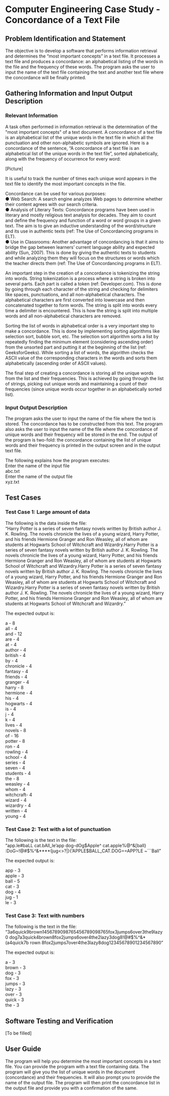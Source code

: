 # Computer Engineering Case Study - Concordance of a Text File

## Problem Identification and Statement
The objective is to develop a software that performs information retrieval and determines the
“most important concepts” in a text file. It processes a text file and produces a concordance: an
alphabetical listing of the words in the file and the frequency of these words. The program asks
the user to input the name of the text file containing the text and another text file where the
concordance will be finally printed.

## Gathering Information and Input Output Description
### Relevant Information
A task often performed in information retrieval is the determination of the "most important
concepts" of a text document. A concordance of a text file is an alphabetical list of the unique
words in the text file in which all the punctuation and other non-alphabetic symbols are ignored.
Here is a concordance of the sentence, “A concordance of a text file is an alphabetical list of the
unique words in the text file”, sorted alphabetically, along with the frequency of occurrence for
every word:

[Picture]

It is useful to track the number of times each unique word appears in the text file to identify the
most important concepts in the file.

Concordance can be used for various purposes:\
● Web Search: A search engine analyzes Web pages to determine whether their content
agrees with our search criteria.\
● Analysis of Literary Texts: Concordance programs have been used in literary and mostly
religious text analysis for decades. They aim to count and define the frequency and
function of a word or word groups in a given text. The aim is to give an inductive
understanding of the word/structure and its use in authentic texts (ref: The Use of
Concordancing programs in ELT).\
● Use in Classrooms: Another advantage of concordancing is that it aims to bridge the gap
between learners’ current language ability and expected ability (Sun, 2007). This is done
by giving the authentic texts to students and while analyzing them they will focus on the
structures or words which the teacher directs them (ref: The Use of Concordancing
programs in ELT).

An important step in the creation of a concordance is tokenizing the string into words. String
tokenization is a process where a string is broken into several parts. Each part is called a token
(ref: Developer.com). This is done by going through each character of the string and checking for
delimiters like spaces, punctuations, and all non-alphabetical characters. The alphabetical
characters are first converted into lowercase and then concatenated together to form words. The
string is split into words every time a delimiter is encountered. This is how the string is split into
multiple words and all non-alphabetical characters are removed.

Sorting the list of words in alphabetical order is a very important step to make a concordance.
This is done by implementing sorting algorithms like selection sort, bubble sort, etc. The
selection sort algorithm sorts a list by repeatedly finding the minimum element (considering
ascending order) from the unsorted part and putting it at the beginning of the list (ref:
GeeksforGeeks). While sorting a list of words, the algorithm checks the ASCII value of the
corresponding characters in the words and sorts them alphabetically (ascending order of ASCII
values).

The final step of creating a concordance is storing all the unique words from the list and their
frequencies. This is achieved by going through the list of strings, picking out unique words and
maintaining a count of their frequencies (since unique words occur together in an alphabetically
sorted list).


### Input Output Description

The program asks the user to input the name of the file where the text is stored. The concordance
has to be constructed from this text. The program also asks the user to input the name of the file
where the concordance of unique words and their frequency will be stored in the end. The output
of the program is two-fold: the concordance containing the list of unique words and their
frequency is printed in the output screen and in the output text file.

The following explains how the program executes:\
Enter the name of the input file\
abc.txt\
Enter the name of the output file\
xyz.txt

## Test Cases
### Test Case 1: Large amount of data
The following is the data inside the file:\
“Harry Potter is a series of seven fantasy novels written by
British author J. K. Rowling. The novels chronicle the lives of
a young wizard, Harry Potter, and his friends Hermione Granger
and Ron Weasley, all of whom are students at Hogwarts School of
Witchcraft and Wizardry.Harry Potter is a series of seven
fantasy novels written by British author J. K. Rowling. The
novels chronicle the lives of a young wizard, Harry Potter, and
his friends Hermione Granger and Ron Weasley, all of whom are
students at Hogwarts School of Witchcraft and Wizardry.Harry
Potter is a series of seven fantasy novels written by British
author J. K. Rowling. The novels chronicle the lives of a young
wizard, Harry Potter, and his friends Hermione Granger and Ron
Weasley, all of whom are students at Hogwarts School of
Witchcraft and Wizardry.Harry Potter is a series of seven
fantasy novels written by British author J. K. Rowling. The
novels chronicle the lives of a young wizard, Harry Potter, and
his friends Hermione Granger and Ron Weasley, all of whom are
students at Hogwarts School of Witchcraft and Wizardry.”

The expected output is:

a - 8\
all - 4\
and - 12\
are - 4\
at - 4\
author - 4\
british - 4\
by - 4\
chronicle - 4\
fantasy - 4\
friends - 4\
granger - 4\
harry - 8\
hermione - 4\
his - 4\
hogwarts - 4\
is - 4\
j - 4\
k - 4\
lives - 4\
novels - 8\
of - 16\
potter - 8\
ron - 4\
rowling - 4\
school - 4\
series - 4\
seven - 4\
students - 4\
the - 8\
weasley - 4\
whom - 4\
witchcraft- 4\
wizard - 4\
wizardry - 4\
written - 4\
young - 4

### Test Case 2: Text with a lot of punctuation
The following is the text in the file:\
“app.le#baLL cat.bAll_le’app dog-dOg$Apple^ cat.apple%@^&[ball}
:DoG~!@#$%^&****(jug<>?|}{‘APPLE$BALL_CAT.DOG==APP?LE ~```Ball”

The expected output is:

app - 3\
apple - 3\
ball - 5\
cat - 3\
dog - 4\
jug - 1\
le - 3


### Test Case 3: Text with numbers
The following is the text in the file:
“3a6quick9brown1456789098765456789098765fox3jumps6over3the9lazy0
dog7a3quick4brown8fox2jumps6over4the2lazy3dog8!@#$%^&*(a4quick7b
rown 8fox2jumps7over4the3lazy8dog12345678901234567890”

The expected output is:

a - 3\
brown - 3\
dog - 3\
fox - 3\
jumps - 3\
lazy - 3\
over - 3\
quick - 3\
the - 3

## Software Testing and Verification

[To be filled]

## User Guide
The program will help you determine the most important concepts in a text file. You can provide
the program with a text file containing data. The program will give you the list of unique words
in the document (concordance) and their frequencies. It will also prompt you to provide the name
of the output file. The program will then print the concordance list in the output file and provide
you with a confirmation of the same.
